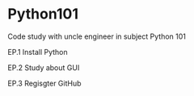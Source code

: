 # Python101
Code study with uncle engineer in subject Python 101

EP.1 Install Python

EP.2 Study about GUI

EP.3 Regisgter GitHub
